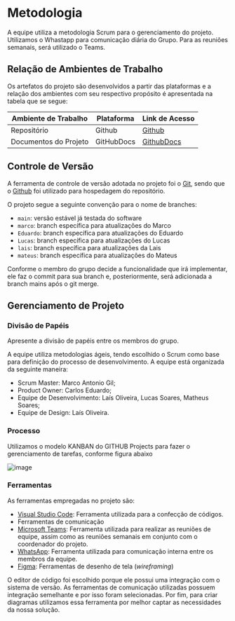 
# Metodologia

A equipe utiliza a metodologia Scrum para o gerenciamento do projeto. Utilizamos o  Whastapp para comunicação diária do Grupo. Para as reuniões semanais, será utilizado o Teams.

## Relação de Ambientes de Trabalho

Os artefatos do projeto são desenvolvidos a partir das plataformas e a relação dos ambientes com seu respectivo propósito é apresentada na tabela que se segue:

|Ambiente de Trabalho	|Plataforma	|Link de Acesso|
| --------------------| ----------| -------------|
|Repositório	         | Github    | [Github](https://github.com/ICEI-PUC-Minas-PMV-ADS/pmv-ads-2024-2-e4-proj-dad-t3-autocare)   |
|Documentos do Projeto|	GitHubDocs|[GithubDocs](https://github.com/ICEI-PUC-Minas-PMV-ADS/pmv-ads-2024-2-e4-proj-dad-t3-autocare/tree/main/docs)|


## Controle de Versão

A ferramenta de controle de versão adotada no projeto foi o
[Git](https://git-scm.com/), sendo que o [Github](https://github.com)
foi utilizado para hospedagem do repositório.

O projeto segue a seguinte convenção para o nome de branches:

- `main`: versão estável já testada do software
- `marco`: branch específica para atualizações do Marco
- `Eduardo`: branch específica para atualizações do Eduardo
- `Lucas`: branch específica para atualizações do Lucas
- `lais`: branch específica para atualizações da Lais
- `mateus`: branch específica para atualizações do Mateus

Conforme o membro do grupo decide a funcionalidade que irá implementar, ele faz o commit para sua branch e, posteriormente, será adicionada a branch mains após o git merge.

## Gerenciamento de Projeto

### Divisão de Papéis

Apresente a divisão de papéis entre os membros do grupo.

A equipe utiliza metodologias ágeis, tendo escolhido o Scrum como base para definição do processo de desenvolvimento. A equipe está organizada da seguinte maneira:
- Scrum Master: Marco Antonio Gil;
- Product Owner: Carlos Eduardo;
- Equipe de Desenvolvimento: Laís Oliveira, Lucas Soares, Matheus Soares;
- Equipe de Design: Laís Oliveira.

### Processo

Utilizamos o modelo KANBAN do GITHUB Projects para fazer o gerenciamento de tarefas, conforme figura abaixo
 
![image](https://github.com/user-attachments/assets/d65ec691-f83a-4a6e-b782-a1a92a95c643)


### Ferramentas

As ferramentas empregadas no projeto são:

- [Visual Studio Code](https://code.visualstudio.com/Download): Ferramenta utilizada para a confecção de códigos.
- Ferramentas de comunicação
- [Microsoft Teams](https://teams.microsoft.com/): Ferramenta utilizada para realizar as reuniões de equipe, assim como as reuniões semanais em conjunto com o coordenador do projeto.
- [WhatsApp](https://web.whatsapp.com/): Ferramenta utilizada para comunicação interna entre os membros da equipe.
- [Figma](https://www.figma.com/): Ferramentas de desenho de tela (_wireframing_)

O editor de código foi escolhido porque ele possui uma integração com o sistema de versão. As ferramentas de comunicação utilizadas possuem integração semelhante e por isso foram selecionadas. Por fim, para criar diagramas utilizamos essa ferramenta por melhor captar as necessidades da nossa solução.
